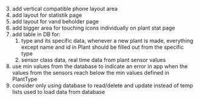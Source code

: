 3. add vertical compatible phone layout area
5. add layout for statistik page
6. add layout for vand beholder page
7. add bigger area for touching icons individually on plant stat page
11. add table in DB for:
    1. type and its specific data, whenever a new plant is made, everything except name and id in Plant should be filled out from the specific type
    2. sensor class data, real time data from plant sensor values
12. use min values from the database to indicate an error in app when the values from the sensors reach below the min values defined in PlantType
13. consider only using database to read/delete and update instead of temp lists used to load data from database